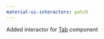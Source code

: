 ```yaml
---
material-ui-interactors: patch
---
```


Added interactor for [Tab](https://material-ui.com/components/tabs/) component

